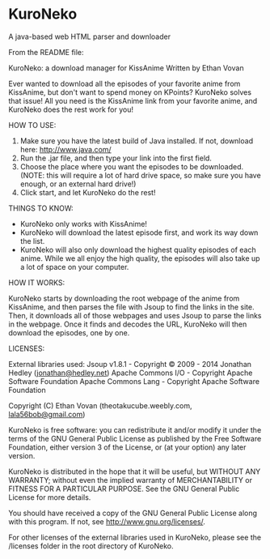 # KuroNeko
A java-based web HTML parser and downloader

From the README file:

KuroNeko: a download manager for KissAnime
Written by Ethan Vovan

Ever wanted to download all the episodes of your favorite anime from KissAnime, but don't want to spend money on KPoints? KuroNeko solves that issue! All you need is the KissAnime link from your favorite anime, and KuroNeko does the rest work for you!

HOW TO USE:

1. Make sure you have the latest build of Java installed. If not, download here: http://www.java.com/
2. Run the .jar file, and then type your link into the first field.
3. Choose the place where you want the episodes to be downloaded. (NOTE: this will require a lot of hard drive space, so make sure you have enough, or an external hard drive!)
4. Click start, and let KuroNeko do the rest!

THINGS TO KNOW:
- KuroNeko only works with KissAnime!
- KuroNeko will download the latest episode first, and work its way down the list.
- KuroNeko will also only download the highest quality episodes of each anime. While we all enjoy the high quality, the episodes will also take up a lot of space on your computer.

HOW IT WORKS:

KuroNeko starts by downloading the root webpage of the anime from KissAnime, and then parses the file with Jsoup to find the links in the site. Then, it downloads all of those webpages and uses Jsoup to parse the links in the webpage. Once it finds and decodes the URL, KuroNeko will then download the episodes, one by one.

LICENSES:

External libraries used:
Jsoup v1.8.1 - Copyright © 2009 - 2014 Jonathan Hedley (jonathan@hedley.net)
Apache Commons I/O - Copyright Apache Software Foundation
Apache Commons Lang - Copyright Apache Software Foundation

Copyright (C) Ethan Vovan (theotakucube.weebly.com, lala56bob@gmail.com)

KuroNeko is free software: you can redistribute it and/or modify
it under the terms of the GNU General Public License as published by
the Free Software Foundation, either version 3 of the License, or
(at your option) any later version.

KuroNeko is distributed in the hope that it will be useful,
but WITHOUT ANY WARRANTY; without even the implied warranty of
MERCHANTABILITY or FITNESS FOR A PARTICULAR PURPOSE. See the
GNU General Public License for more details.

You should have received a copy of the GNU General Public License
along with this program.  If not, see <http://www.gnu.org/licenses/>.

For other licenses of the external libraries used in KuroNeko, please see the /licenses folder in the root directory of KuroNeko.
